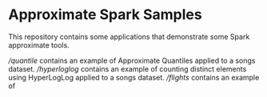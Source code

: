 # Approximate Spark Samples

This repository contains some applications that demonstrate some Spark approximate tools.

*/quantile* contains an example of Approximate Quantiles applied to a songs dataset.
*/hyperloglog* contains an example of counting distinct elements using HyperLogLog applied to a songs dataset.
*/flights* contains an example of
